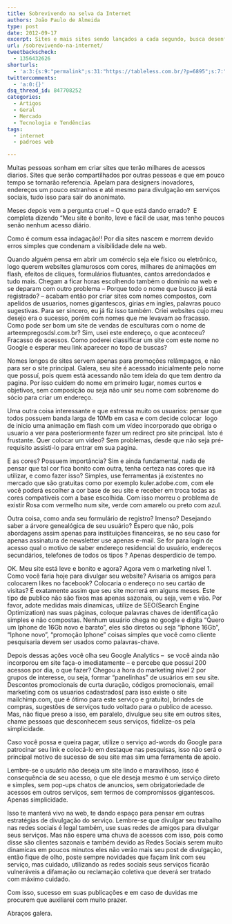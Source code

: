 ```yaml
---
title: Sobrevivendo na selva da Internet
authors: João Paulo de Almeida
type: post
date: 2012-09-17
excerpt: Sites e mais sites sendo lançados a cada segundo, busca desenfreada para alcançar o topo das redes de pesquisa. Como controlar quem entra e saí de seu site? Ficar de olho apenas no Analytics ajuda?
url: /sobrevivendo-na-internet/
tweetbackscheck:
  - 1356432626
shorturls:
  - 'a:3:{s:9:"permalink";s:31:"https://tableless.com.br/?p=6895";s:7:"tinyurl";s:26:"https://tinyurl.com/8nrkvqu";s:4:"isgd";s:19:"https://is.gd/Ppdz0r";}'
twittercomments:
  - 'a:0:{}'
dsq_thread_id: 847708252
categories:
  - Artigos
  - Geral
  - Mercado
  - Tecnologia e Tendências
tags:
  - internet
  - padroes web

---
```

Muitas pessoas sonham em criar sites que terão milhares de acessos diarios. Sites que serão compartilhados por outras pessoas e que em pouco tempo se tornarão referencia. Apelam para designers inovadores, endereços um pouco estranhos e até mesmo para divulgação em serviços sociais, tudo isso para sair do anonimato.

Meses depois vem a pergunta cruel – O que está dando errado?  E completa dizendo “Meu site é bonito, leve e fácil de usar, mas tenho poucos senão nenhum acesso diário.

Como é comum essa indagação!! Por dia sites nascem e morrem devido erros simples que condenam a visibilidade dele na web.
  
Quando alguém pensa em abrir um comércio seja ele fisico ou eletrônico, logo querem websites glamurosos com cores, milhares de animações em flash, efeitos de cliques, formulários flutuantes, cantos arredondados e tudo mais. Chegam a ficar horas escolhendo também o dominio na web e se deparam com outro problema – Porque todo o nome que busco já está registrado? – acabam então por criar sites com nomes compostos, com apelidos de usuarios, nomes gigantescos, girias em ingles, palavras pouco sugestivas. Para ser sincero, eu já fiz isso também. Criei websites cujo meu desejo era o sucesso, porém com nomes que me levavam ao fracasso. Como pode ser bom um site de vendas de esculturas com o nome de arteempregosdsl.com.br? Sim, usei este endereço, o que aconteceu? Fracasso de acessos. Como poderei classificar um site com este nome no Google e esperar meu link aparecer no topo de buscas?

Nomes longos de sites servem apenas para promoções relâmpagos, e não para ser o site principal. Galera, seu site é acessado inicialmente pelo nome que possuí, pois quem está acessando não tem ideia do que tem dentro da pagina. Por isso cuidem do nome em primeiro lugar, nomes curtos e objetivos, sem composição ou seja não unir seu nome com sobrenome do sócio para criar um endereço.

Uma outra coisa interessante e que estressa muito os usuarios: pensar que todos possuem banda larga de 10Mb em casa e com decide colocar  logo de inicio uma animação em flash com um vídeo incorporado que obriga o usuario a ver para posteriormente fazer um redirect pro site principal. Isto é frustante. Quer colocar um video? Sem problemas, desde que não seja pré-requisito assisti-lo para entrar em sua pagina.

E as cores? Possuem importância? Sim e ainda fundamental, nada de pensar que tal cor fica bonito com outra, tenha certeza nas cores que irá utilizar, e como fazer isso? Simples, use ferramentas já existentes no mercado que são gratuitas como por exemplo kuler.adobe.com, com ele você poderá escolher a cor base de seu site e receber em troca todas as cores compativeis com a base escolhida. Com isso morreu o problema de existir Rosa com vermelho num site, verde com amarelo ou preto com azul.

Outra coisa, como anda seu formulário de registro? Imenso? Desejando saber a árvore genealógica de seu usuário? Espero que não, pois abordagens assim apenas para instituições financeiras, se no seu caso for apenas assinatura de newsletter use apenas e-mail. Se for para login de acesso qual o motivo de saber endereço residencial do usuário, endereços secundários, telefones de todos os tipos ? Apenas desperdicio de tempo.

OK. Meu site está leve e bonito e agora? Agora vem o marketing nível 1. Como você faria hoje para divulgar seu website? Avisaria os amigos para colocarem likes no facebook? Colocaria o endereço no seu cartão de visitas? É exatamente assim que seu site morrerá em alguns meses. Este tipo de publico não são fixos mas apenas sazonais, ou seja, vem e vão. Por favor, adote medidas mais dinamicas, utilize de SEO(Search Engine Optimization) nas suas páginas, coloque palavras chaves de identificação simples e não compostas. Nenhum usuário chega no google e digita “Quero um Iphone de 16Gb novo e barato”, eles são diretos ou seja “Iphone 16Gb”, “Iphone novo”, “promoção Iphone” coisas simples que você como cliente pesquisaria devem ser usados como palavras-chave.

Depois dessas ações você olha seu Google Analytics &#8211;  se você ainda não incorporou em site faça-o imediatamente &#8211; e percebe que possuí 200 acessos por dia, o que fazer? Chegou a hora do marketing nível 2 por grupos de interesse, ou seja, formar “panelinhas” de usuários em seu site. Descontos promocionais de curta duração, códigos promocionais, email marketing com os usuarios cadastrados( para isso existe o site mailchimp.com, que é ótimo para este serviço e gratuito), brindes de compras, sugestões de serviços tudo voltado para o publico de acesso. Mas, não fique preso a isso, em paralelo, divulgue seu site em outros sites, chame pessoas que desconhecem seus serviços, fidelize-os pela simplicidade.

Caso você possa e queira pagar, utilize o serviço ad-words do Google para patrocinar seu link e colocá-lo em destaque nas pesquisas, isso não será o principal motivo de sucesso de seu site mas sim uma ferramenta de apoio.

Lembre-se o usuário não deseja um site lindo e maravilhoso, isso é consequência de seu acesso, o que ele deseja mesmo é um serviço direto e simples, sem pop-ups chatos de anuncios, sem obrigatoriedade de acessos em outros serviços, sem termos de compromissos gigantescos. Apenas simplicidade.

Isso te manterá vivo na web, te dando espaço para pensar em outras estratégias de divulgação do serviço. Lembre-se que divulgar seu trabalho nas redes sociais é legal também, use suas redes de amigos para divulgar seus serviços. Mas não espere uma chuva de acessos com isso, pois como disse são clientes sazonais e também devido as Redes Sociais serem muito dinamicas em poucos minutos eles não verão mais seu post de divulgação, então fique de olho, poste sempre novidades que façam link com seu serviço, mas cuidado, utilizando as redes sociais seus serviços ficarão vulneráveis a difamação ou reclamação coletiva que deverá ser tratado com máximo cuidado.

Com isso, sucesso em suas publicações e em caso de duvidas me procurem que auxiliarei com muito prazer.

Abraços galera.